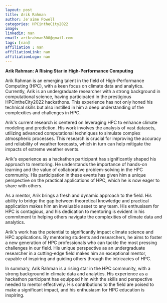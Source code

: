 ```yaml
---
layout: post
title: Arik Rahman
author: Je'aime Powell
categories: HPCintheCity2022
image: 
linkedin: nan
email: arikrahman300@gmail.com
tags: [nan]
affiliation : nan 
affiliationLink: nan
affiliationLogo: nan                      
---
```


**Arik Rahman: A Rising Star in High-Performance Computing**
 
 Arik Rahman is an emerging talent in the field of High-Performance Computing (HPC), with a keen focus on climate data and analytics. Currently, Arik is an undergraduate researcher with a strong background in computational science, having participated in the prestigious HPCintheCity2022 hackathons. This experience has not only honed his technical skills but also instilled in him a deep understanding of the complexities and challenges in HPC.
 
 Arik's current research is centered on leveraging HPC to enhance climate modeling and prediction. His work involves the analysis of vast datasets, utilizing advanced computational techniques to simulate complex atmospheric processes. This research is crucial for improving the accuracy and reliability of weather forecasts, which in turn can help mitigate the impacts of extreme weather events.
 
 Arik's experience as a hackathon participant has significantly shaped his approach to mentoring. He understands the importance of hands-on learning and the value of collaborative problem-solving in the HPC community. His participation in these events has given him a unique perspective on the practical applications of HPC, which he is now eager to share with others.
 
 As a mentor, Arik brings a fresh and dynamic approach to the field. His ability to bridge the gap between theoretical knowledge and practical application makes him an invaluable asset to any team. His enthusiasm for HPC is contagious, and his dedication to mentoring is evident in his commitment to helping others navigate the complexities of climate data and analytics.
 
 Arik's work has the potential to significantly impact climate science and HPC applications. By mentoring students and researchers, he aims to foster a new generation of HPC professionals who can tackle the most pressing challenges in our field. His unique perspective as an undergraduate researcher in a cutting-edge field makes him an exceptional mentor, capable of inspiring and guiding others through the intricacies of HPC.
 
 In summary, Arik Rahman is a rising star in the HPC community, with a strong background in climate data and analytics. His experience as a hackathon participant has equipped him with the skills and perspective needed to mentor effectively. His contributions to the field are poised to make a significant impact, and his enthusiasm for HPC education is inspiring.  
                    
